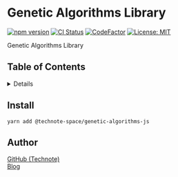 # Genetic Algorithms Library

[![npm version](https://badge.fury.io/js/%40technote-space%2Fgenetic-algorithms-js.svg)](https://badge.fury.io/js/%40technote-space%2Fgenetic-algorithms-js)
[![CI Status](https://github.com/technote-space/genetic-algorithms-js/workflows/CI/badge.svg)](https://github.com/technote-space/genetic-algorithms-js/actions)
[![CodeFactor](https://www.codefactor.io/repository/github/technote-space/genetic-algorithms-js/badge)](https://www.codefactor.io/repository/github/technote-space/genetic-algorithms-js)
[![License: MIT](https://img.shields.io/badge/License-MIT-blue.svg)](https://github.com/technote-space/genetic-algorithms-js/blob/master/LICENSE)

Genetic Algorithms Library

## Table of Contents

<!-- START doctoc generated TOC please keep comment here to allow auto update -->
<!-- DON'T EDIT THIS SECTION, INSTEAD RE-RUN doctoc TO UPDATE -->
<details>
<summary>Details</summary>

- [Install](#install)
- [Author](#author)

</details>
<!-- END doctoc generated TOC please keep comment here to allow auto update -->

## Install
```shell script
yarn add @technote-space/genetic-algorithms-js
```

## Author
[GitHub (Technote)](https://github.com/technote-space)  
[Blog](https://technote.space)

